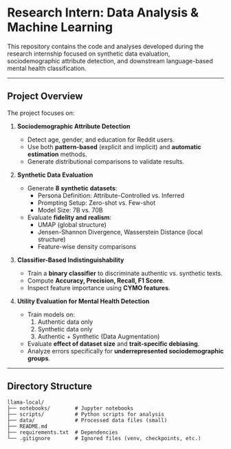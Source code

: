 # Research Intern: Data Analysis & Machine Learning

This repository contains the code and analyses developed during the research internship focused on synthetic data evaluation, sociodemographic attribute detection, and downstream language-based mental health classification.

---

## **Project Overview**

The project focuses on:

1. **Sociodemographic Attribute Detection**  
   - Detect age, gender, and education for Reddit users.
   - Use both **pattern-based** (explicit and implicit) and **automatic estimation** methods.
   - Generate distributional comparisons to validate results.

2. **Synthetic Data Evaluation**  
   - Generate **8 synthetic datasets**:
     - Persona Definition: Attribute-Controlled vs. Inferred
     - Prompting Setup: Zero-shot vs. Few-shot
     - Model Size: 7B vs. 70B
   - Evaluate **fidelity and realism**:
     - UMAP (global structure)
     - Jensen-Shannon Divergence, Wasserstein Distance (local structure)
     - Feature-wise density comparisons

3. **Classifier-Based Indistinguishability**  
   - Train a **binary classifier** to discriminate authentic vs. synthetic texts.
   - Compute **Accuracy, Precision, Recall, F1 Score**.
   - Inspect feature importance using **CYMO features**.

4. **Utility Evaluation for Mental Health Detection**  
   - Train models on:
     1. Authentic data only  
     2. Synthetic data only  
     3. Authentic + Synthetic (Data Augmentation)  
   - Evaluate **effect of dataset size** and **trait-specific debiasing**.
   - Analyze errors specifically for **underrepresented sociodemographic groups**.

---

## Directory Structure

```text
llama-local/
├── notebooks/        # Jupyter notebooks
├── scripts/          # Python scripts for analysis
├── data/             # Processed data files (small)
├── README.md
├── requirements.txt  # Dependencies
└── .gitignore        # Ignored files (venv, checkpoints, etc.)


